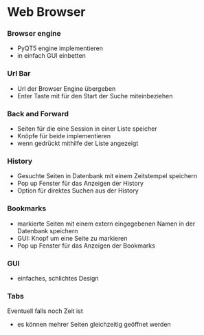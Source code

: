 # Web Browser

### Browser engine 

- PyQT5 engine implementieren
- in einfach GUI einbetten

### Url Bar

- Url der Browser Engine übergeben
- Enter Taste mit für den Start der Suche miteinbeziehen

### Back and Forward

- Seiten für die eine Session in einer Liste speicher
- Knöpfe für beide implementieren
- wenn gedrückt mithilfe der Liste angezeigt

### History

- Gesuchte Seiten in Datenbank mit einem Zeitstempel speichern
- Pop up Fenster für das Anzeigen der History
- Option für direktes Suchen aus der History

### Bookmarks

- markierte Seiten mit einem extern eingegebenen Namen in der Datenbank speichern
- GUI: Knopf um eine Seite zu markieren
- Pop up Fenster für das Anzeigen der Bookmarks 

### GUI

- einfaches, schlichtes Design

### Tabs
Eventuell falls noch Zeit ist

- es können mehrer Seiten gleichzeitig geöffnet werden
